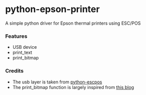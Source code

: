 python-epson-printer
====================

A simple python driver for Epson thermal printers using ESC/POS

### Features
* USB device
* print_text
* print_bitmap

### Credits
* The usb layer is taken from [python-escpos](https://code.google.com/p/python-escpos/)
* The print_bitmap function is largely inspired from [this blog](http://nicholas.piasecki.name/blog/2009/12/sending-a-bit-image-to-an-epson-tm-t88iii-receipt-printer-using-c-and-escpos/)
